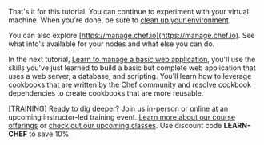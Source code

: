 That's it for this tutorial. You can continue to experiment with your virtual machine. When you're done, be sure to [clean up your environment](/manage-a-node/rhel/bootstrap-your-node#howtocleanupyourenvironment).

You can also explore [https://manage.chef.io](https://manage.chef.io). See what info's available for your nodes and what else you can do.

In the next tutorial, [Learn to manage a basic web application](/manage-a-web-app/rhel/), you'll use the skills you've just learned to build a basic but complete web application that uses a web server, a database, and scripting. You'll learn how to leverage cookbooks that are written by the Chef community and resolve cookbook dependencies to create cookbooks that are more reusable.

[TRAINING] Ready to dig deeper? Join us in-person or online at an upcoming instructor-led training event. [Learn more about our course offerings](https://www.chef.io/training/) or [check out our upcoming classes](https://www.chef.io/blog/events/category/training-events/). Use discount code **LEARN-CHEF** to save 10%.
